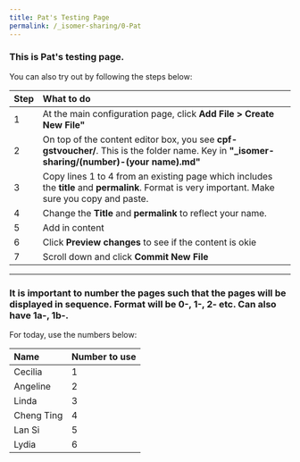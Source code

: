 ```yaml
---
title: Pat's Testing Page
permalink: /_isomer-sharing/0-Pat
---
```


### This is Pat's testing page. 

You can also try out by following the steps below: 

Step | What to do
:---|:---
1 | At the main configuration page, click **Add File > Create New File"**
2 | On top of the content editor box, you see **cpf-gstvoucher/**. This is the folder name. Key in **"_isomer-sharing/(number)-(your name).md"**
3 | Copy lines 1 to 4 from an existing page which includes the **title** and **permalink**. Format is very important. Make sure you copy and paste. 
4 | Change the **Title** and **permalink** to reflect your name. 
5 | Add in content
6 | Click **Preview changes** to see if the content is okie
7 | Scroll down and click **Commit New File**

------

### It is important to number the pages such that the pages will be displayed in sequence. Format will be 0-, 1-, 2- etc. Can also have 1a-, 1b-. 
For today, use the numbers below: 

Name | Number to use 
:---|:---
Cecilia | 1
Angeline | 2 
Linda | 3 
Cheng Ting | 4
Lan Si | 5 
Lydia | 6
